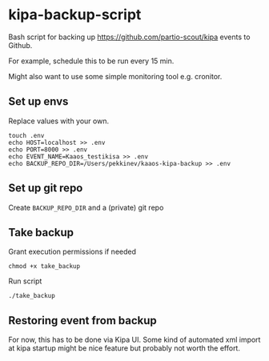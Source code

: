 # kipa-backup-script

Bash script for backing up https://github.com/partio-scout/kipa events to Github.

For example, schedule this to be run every 15 min. 

Might also want to use some simple monitoring tool e.g. cronitor. 

## Set up envs

Replace values with your own.

```
touch .env
echo HOST=localhost >> .env
echo PORT=8000 >> .env
echo EVENT_NAME=Kaaos_testikisa >> .env
echo BACKUP_REPO_DIR=/Users/pekkinev/kaaos-kipa-backup >> .env
```

## Set up git repo

Create `BACKUP_REPO_DIR` and a (private) git repo

## Take backup

Grant execution permissions if needed

`chmod +x take_backup`

Run script

`./take_backup`

## Restoring event from backup

For now, this has to be done via Kipa UI. Some kind of automated xml import at kipa startup might be nice feature but probably not worth the effort.
